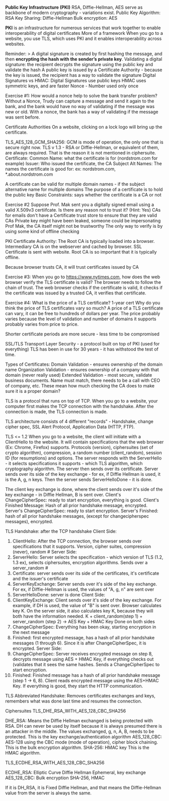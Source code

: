 
**Public Key Infrastructure (PKI)**
RSA, Diffie-Hellman, AES serve as backbone of modern cryptography - variations exist.
Public Key Algorithm: RSA
Key Sharing: Diffie-Hellman
Bulk encryption: AES

**PKI** is an infrastructure for numerous services that work together to enable interoperability of digital certificates
More of a framework
When you go to a website, you use TLS, which uses PKI and it enables interoperability across websites.

Reminder: > A digital signature is created by first hashing the message, and then **encrypting the hash with the sender’s private key**.
Validating a digital signature: the recipient decrypts the signature using the public key and validate the hash
A public key is issued by a Certificate Authority - because the key is issued, the recipient has a way to validate the signature
Digital Signatures vs HMAC:
Digital Signatures use public keys
HMAC uses symmetric keys, and are faster
Nonce - Number used only once


Exercise #1: How would a nonce help to solve the bank transfer problem?
Without a Nonce, Trudy can capture a message and send it again to the bank, and the bank would have no way of validating if the message was new or old.
With a nonce, the bank has a way of validating if the message was sent before. 


Certificate Authorities
On a website, clicking on a lock logo will bring up the certificate.

TLS_AES_128_GCM_SHA256: GCM is mode of operation, the only one that is secure right now. 
TLS v 1.3 - RSA or Diffie-Hellman, or equivalent of them, are always required. That is the reason it is not mentioned in ciphersuite.
Certificate:
Common Name: what the certificate is for (nordstrom.com for example)
Issuer: Who issued the certificate, the CA
Subject Alt Names: The names the certificate is good for: ex: nordstrom.com, \*.about.nordstrom.com

A certificate can be valid for multiple domain names - if the subject alternative name for multiple domains
The purpose of a certificate is to hold the public key
Basic Constraints: says whether the certificate is a CA or not


Exercise #2
Suppose Prof. Mak sent you a digitally signed email using a valid X.509v3 certiifcate. Is there any reason not to trust it? (Hint: Yes)
CAs for emails don't have a Certificate trust store to ensure that they are valid CAs
Private key might have been leaked, someone could be impersonating Prof Mak, the CA itself might not be trustworthy
The only way to verify is by using some kind of offline checking


PKI Certificate Authority:
The Root CA is typically loaded into a browser. Intermediary CA is on the webserver and cached by browser. SSL Certificate is sent with website.
Root CA is so important that it is typically offline. 

Because browser trusts  CA, it will trust certificates issued by CA


Exercise #3:
When you go to https://www.nytimes.com, how does the web browser verify the TLS certificate is valid?
The browser needs to follow the chain of trust. The web browser checks if the certificate is valid, it checks if the certificate was issued by a trusted CA, it verifies that certificate.


Exercise #4:
What is the price of a TLS certificate? 1-year cert
Why do you think the price of TLS certificates vary so much?
A price of a TLS certificate can vary, it can be free to hundreds of dollars per year. The price probably varies because the level of validation and number of domains it supports probably varies from price to price. 


Shorter certificate periods are more secure - less time to be compromised


SSL/TLS
Transport Layer Security - a protocol built on top of PKI (used for everything)
TLS has been in use for 30 years - it has withstood the test of time.

Types of Certificates:
Domain Validation - ensures ownership of the domain name
Organization Validation - ensures ownership of a company with that domain  (never really used)
Extended Validation - most secure, validate business documents. Name must match, there needs to be a call with CEO of company, etc. 
These mean how much checking the CA does to make sure it is a proper domain?

TLS is a protocol that runs on top of TCP. When you go to a website, your computer first makes the TCP connection with the handshake. After the connection is made, the TLS connection is made. 

TLS architecture consists of 4 different "records" - Handshake, change cipher spec, SSL Alert Protocol, Application Data (HTTP, FTP).

TLS <= 1.2
When you go to a website, the client will initiate with a ClientHello to the website. It will contain specifications that the web browser (Ex: Chrome, Firefox) supports. Protocols (version), ciphersuites (set of crypto algorithm), compression, a random number (client_random), session ID (for resumptions) and options.
The server responds with the ServerHello - it selects specifications it supports - which TLS algorithm, which cryptography algorithm. 
The server then sends over its certificate. 
Server sends over its side of the key exchange - for ex, if Diffie Hellman is used, it is the A, g, n keys. 
Then the server sends ServerHelloDone - it is done.

The client key exchange is done, where the client sends over it's side of the key exchange - in Diffie Hellman, B is sent over. 
Client's ChangeCipherSpec: ready to start encryption, everything is good.
Client's Finished Message: Hash of all prior handshake message, encrypted. 
Server's ChangeCipherSpec: ready to start encryption.
Server's Finished: hash of all prior handshake messages, (except for changecipherspec messages), encrypted.

TLS Handshake: after the TCP handshake
Client Side:
1. ClientHello: After the TCP connection, the browser sends over specifications that it supports. Version, cipher suites, compression (never), random #
Server Side:
2. ServerHello: Server selects the specification - which version of TLS (1.2, 1.3 ex), selects ciphersuites, encryption algorithms. Sends over a server_random #
3. Certificate: server sends over its side of the certificates, it's certificate and the issuer's certificate
4. ServerKeyExchange: Server sends over it's side of the key exchange. For ex, if Diffie-Hellman is used, the values of "A, g, n" are sent over
5. ServerHelloDone: server is done
Client Side:
6. ClientKeyExchange: Client sends over it's side of the key exchange. For example, if DH is used, the value of "B" is sent over. Browser calculates key K. On the server side, it also calculates key K, because they will both have the information needed. 
   K + client_random(step 1) + server_random (step 2) -> AES Key + HMAC Key
   Done on both sides
7. ChangeCipherSpec: Everything has been okay, starting encryption in the next message
8. Finished: first encrypted message, has a hash of all prior handshake messages (1 through 6). Since it is after ChangeCipherSpec, it is encrypted.
Server Side:
9. ChangeCipherSpec: Server receives encrypted message on step 8, decrypts message using AES  + HMAC Key, if everything checks out (validates that it sees the same hashes. Sends a ChangeCipherSpec to start encryption.
10. Finished: Finished message has a hash of all prior handshake message (step 1 -> 6, 8). Client reads encrypted message using the AES+HMAC Key. If everything is good, they start the HTTP communication. 

TLS Abbreviated Handshake:
Removes certificates exchanges and keys, remembers what was done last time and resumes the connection. 

Ciphersuites
TLS_DHE_RSA_WITH_AES_128_CBC_SHA256

DHE_RSA: Means the Diffie Hellman exchanged is being protected with RSA. DH can never be used by itself because it is always presumed there is an attacker in the middle. The values exchanged, g, n, A, B, needs to be protected. This is the key exchange/authentication algorithm
AES_128_CBC: AES-128 using the CBC mode (mode of operation), cipher block chaining. This is the bulk encryption algorithm.
SHA-256: HMAC key This is the HMAC algorithm. 

TLS_ECDHE_RSA_WITH_AES_128_CBC_SHA256

ECDHE_RSA: Elliptic Curve Diffie Hellman Ephemeral, key exchange
AES_128_CBC: Bulk encryption
SHA-256, HMAC

If it is DH_RSA, it is Fixed Diffie Hellman, and that means the Diffie-Hellman value from the server is always the same. 